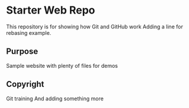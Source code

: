 # Starter Web Repo

This repository is for showing how Git and GitHub work
Adding a line for rebasing example.

## Purpose

Sample website with plenty of files for demos

## Copyright

Git training
And adding something more